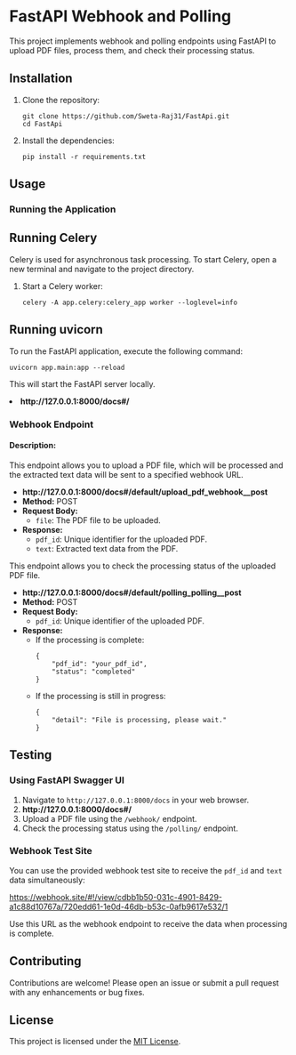 <h1>FastAPI Webhook and Polling</h1>

<p>This project implements webhook and polling endpoints using FastAPI to upload PDF files, process them, and check their processing status.</p>

<h2>Installation</h2>

<ol>
  <li>Clone the repository:
    <pre><code>git clone https://github.com/Sweta-Raj31/FastApi.git
cd FastApi
</code></pre></li>
  <li>Install the dependencies:
    <pre><code>pip install -r requirements.txt
</code></pre></li>
</ol>

<h2>Usage</h2>
<h3>Running the Application</h3>

<h2>Running Celery</h2>

<p>Celery is used for asynchronous task processing. To start Celery, open a new terminal and navigate to the project directory.</p>

<ol>
  <li>Start a Celery worker:
    <pre><code>celery -A app.celery:celery_app worker --loglevel=info
</code></pre></li>
  
</ol>
<h2>Running uvicorn</h2>
<p>To run the FastAPI application, execute the following command:</p>

<pre><code>uvicorn app.main:app --reload
</code></pre>

<p>This will start the FastAPI server locally.</p>
<li><strong>http://127.0.0.1:8000/docs#/</strong><code></code></li>



<h3>Webhook Endpoint</h3>

<h4>Description:</h4>

<p>This endpoint allows you to upload a PDF file, which will be processed and the extracted text data will be sent to a specified webhook URL.</p>

<ul>
  <li><strong>http://127.0.0.1:8000/docs#/default/upload_pdf_webhook__post</strong> <code></code></li>
  <li><strong>Method:</strong> POST</li>
  <li><strong>Request Body:</strong>
    <ul>
      <li><code>file</code>: The PDF file to be uploaded.</li>
    </ul>
  </li>
  <li><strong>Response:</strong>
    <ul>
      <li><code>pdf_id</code>: Unique identifier for the uploaded PDF.</li>
      <li><code>text</code>: Extracted text data from the PDF.</li>
    </ul>
  </li>
</ul>




<p>This endpoint allows you to check the processing status of the uploaded PDF file.</p>

<ul>
  <li><strong>http://127.0.0.1:8000/docs#/default/polling_polling__post</strong> <code></code></li>
  <li><strong>Method:</strong> POST</li>
  <li><strong>Request Body:</strong>
    <ul>
      <li><code>pdf_id</code>: Unique identifier of the uploaded PDF.</li>
    </ul>
  </li>
  <li><strong>Response:</strong>
    <ul>
      <li>If the processing is complete:
        <pre><code>{
    "pdf_id": "your_pdf_id",
    "status": "completed"
}
</code></pre></li>
      <li>If the processing is still in progress:
        <pre><code>{
    "detail": "File is processing, please wait."
}
</code></pre></li>
    </ul>
  </li>
</ul>

<h2>Testing</h2>

<h3>Using FastAPI Swagger UI</h3>

<ol>
  <li>Navigate to <code>http://127.0.0.1:8000/docs</code> in your web browser.</li>
  
<li><strong>http://127.0.0.1:8000/docs#/</strong><code></code></li>
  <li>Upload a PDF file using the <code>/webhook/</code> endpoint.</li>
  <li>Check the processing status using the <code>/polling/</code> endpoint.</li>
</ol>

<h3>Webhook Test Site</h3>

<p>You can use the provided webhook test site to receive the <code>pdf_id</code> and <code>text</code> data simultaneously:</p>

<p><a href="https://webhook.site/#!/view/cdbb1b50-031c-4901-8429-a1c88d10767a/720edd61-1e0d-46db-b53c-0afb9617e532/1">https://webhook.site/#!/view/cdbb1b50-031c-4901-8429-a1c88d10767a/720edd61-1e0d-46db-b53c-0afb9617e532/1</a></p>

<p>Use this URL as the webhook endpoint to receive the data when processing is complete.</p>

<h2>Contributing</h2>

<p>Contributions are welcome! Please open an issue or submit a pull request with any enhancements or bug fixes.</p>

<h2>License</h2>

<p>This project is licensed under the <a href="LICENSE">MIT License</a>.</p>
